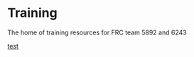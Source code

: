 # Training
The home of training resources for FRC team 5892 and 6243

[test](/?folder=%2Fworkspaces%2FTraining2024%2F1.0JavaTest)
